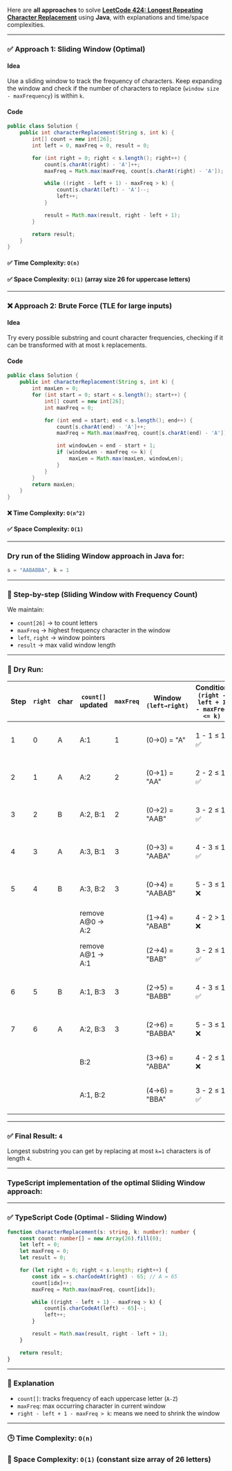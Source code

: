 Here are **all approaches** to solve **[LeetCode 424: Longest Repeating Character Replacement](https://leetcode.com/problems/longest-substring-without-repeating-characters/description/?envType=study-plan-v2&envId=top-interview-150)** using **Java**, with explanations and time/space complexities.

---

### ✅ **Approach 1: Sliding Window (Optimal)**

#### **Idea**  
Use a sliding window to track the frequency of characters. Keep expanding the window and check if the number of characters to replace (`window size - maxFrequency`) is within `k`.

#### **Code**
```java
public class Solution {
    public int characterReplacement(String s, int k) {
        int[] count = new int[26];
        int left = 0, maxFreq = 0, result = 0;

        for (int right = 0; right < s.length(); right++) {
            count[s.charAt(right) - 'A']++;
            maxFreq = Math.max(maxFreq, count[s.charAt(right) - 'A']);

            while ((right - left + 1) - maxFreq > k) {
                count[s.charAt(left) - 'A']--;
                left++;
            }

            result = Math.max(result, right - left + 1);
        }

        return result;
    }
}
```

#### ✅ **Time Complexity:** `O(n)`  
#### ✅ **Space Complexity:** `O(1)` (array size 26 for uppercase letters)

---

### ❌ **Approach 2: Brute Force (TLE for large inputs)**

#### **Idea**  
Try every possible substring and count character frequencies, checking if it can be transformed with at most `k` replacements.

#### **Code**
```java
public class Solution {
    public int characterReplacement(String s, int k) {
        int maxLen = 0;
        for (int start = 0; start < s.length(); start++) {
            int[] count = new int[26];
            int maxFreq = 0;

            for (int end = start; end < s.length(); end++) {
                count[s.charAt(end) - 'A']++;
                maxFreq = Math.max(maxFreq, count[s.charAt(end) - 'A']);

                int windowLen = end - start + 1;
                if (windowLen - maxFreq <= k) {
                    maxLen = Math.max(maxLen, windowLen);
                }
            }
        }
        return maxLen;
    }
}
```

#### ❌ **Time Complexity:** `O(n^2)`  
#### ✅ **Space Complexity:** `O(1)`

---

### **Dry run of the Sliding Window approach in Java** for:

```java
s = "AABABBA", k = 1
```

---

### 🔁 Step-by-step (Sliding Window with Frequency Count)

We maintain:

- `count[26]` → to count letters
- `maxFreq` → highest frequency character in the window
- `left`, `right` → window pointers
- `result` → max valid window length

---

### 🧪 Dry Run:

| Step | `right` | char | `count[]` updated | `maxFreq` | Window `(left→right)` | Condition `(right - left + 1 - maxFreq <= k)` | Action              | Result |
|------|---------|------|-------------------|-----------|------------------------|----------------------------------------------|----------------------|--------|
| 1    | 0       | A    | A:1               | 1         | (0→0) = "A"            | 1 - 1 ≤ 1 ✅                                 | Valid → result = 1   | 1      |
| 2    | 1       | A    | A:2               | 2         | (0→1) = "AA"           | 2 - 2 ≤ 1 ✅                                 | Valid → result = 2   | 2      |
| 3    | 2       | B    | A:2, B:1          | 2         | (0→2) = "AAB"          | 3 - 2 ≤ 1 ✅                                 | Valid → result = 3   | 3      |
| 4    | 3       | A    | A:3, B:1          | 3         | (0→3) = "AABA"         | 4 - 3 ≤ 1 ✅                                 | Valid → result = 4   | 4      |
| 5    | 4       | B    | A:3, B:2          | 3         | (0→4) = "AABAB"        | 5 - 3 ≤ 1 ❌                                 | Invalid → move left  |        |
|      |         |      | remove A@0 → A:2  |           | (1→4) = "ABAB"         | 4 - 2 > 1 ❌                                 | move left again      |        |
|      |         |      | remove A@1 → A:1  |           | (2→4) = "BAB"          | 3 - 2 ≤ 1 ✅                                 | Valid → result = 4   | 4      |
| 6    | 5       | B    | A:1, B:3          | 3         | (2→5) = "BABB"         | 4 - 3 ≤ 1 ✅                                 | Valid → result = 4   | 4      |
| 7    | 6       | A    | A:2, B:3          | 3         | (2→6) = "BABBA"        | 5 - 3 ≤ 1 ❌                                 | move left → drop B@2 |        |
|      |         |      | B:2               |           | (3→6) = "ABBA"         | 4 - 2 ≤ 1 ❌                                 | move left again      |        |
|      |         |      | A:1, B:2          |           | (4→6) = "BBA"          | 3 - 2 ≤ 1 ✅                                 | Valid → result = 4   | 4      |

---

### ✅ Final Result: `4`

Longest substring you can get by replacing at most `k=1` characters is of length `4`.

---

### **TypeScript implementation** of the optimal **Sliding Window** approach:

---

### ✅ **TypeScript Code (Optimal - Sliding Window)**

```ts
function characterReplacement(s: string, k: number): number {
    const count: number[] = new Array(26).fill(0);
    let left = 0;
    let maxFreq = 0;
    let result = 0;

    for (let right = 0; right < s.length; right++) {
        const idx = s.charCodeAt(right) - 65; // A = 65
        count[idx]++;
        maxFreq = Math.max(maxFreq, count[idx]);

        while ((right - left + 1) - maxFreq > k) {
            count[s.charCodeAt(left) - 65]--;
            left++;
        }

        result = Math.max(result, right - left + 1);
    }

    return result;
}
```

---

### 🧠 Explanation

- `count[]`: tracks frequency of each uppercase letter (`A-Z`)
- `maxFreq`: max occurring character in current window
- `right - left + 1 - maxFreq > k`: means we need to shrink the window

---

### 🕒 Time Complexity: `O(n)`
### 💾 Space Complexity: `O(1)` (constant size array of 26 letters)

